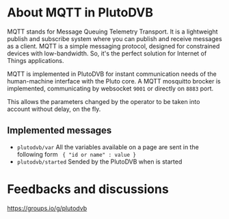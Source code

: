 # About MQTT in PlutoDVB

MQTT stands for Message Queuing Telemetry Transport. It is a lightweight publish and subscribe system where you can publish and receive messages as a client. MQTT is a simple messaging protocol, designed for constrained devices with low-bandwidth. So, it's the perfect solution for Internet of Things applications.

MQTT is implemented in PlutoDVB for instant communication needs of the human-machine interface with the Pluto core. A MQTT mosquitto brocker is implemented, communicating by websocket ```9001``` or directly on ```8883``` port.

This allows the parameters changed by the operator to be taken into account without delay, on the fly.

## Implemented messages 

- ```plutodvb/var``` All the variables available on a page are sent in the following form ``` { "id or name" : value }```
- ```plutodvb/started``` Sended by the PlutoDVB when is started


# Feedbacks and discussions
https://groups.io/g/plutodvb
